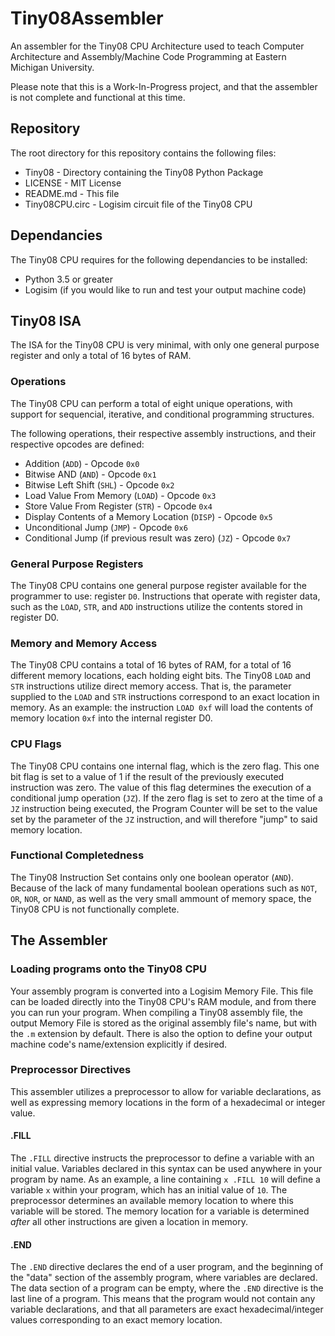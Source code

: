 # Tiny08Assembler
An assembler for the Tiny08 CPU Architecture used to teach Computer Architecture and Assembly/Machine Code Programming at Eastern Michigan University.

Please note that this is a Work-In-Progress project, and that the assembler is not complete and functional at this time.

## Repository
The root directory for this repository contains the following files:
* Tiny08 - Directory containing the Tiny08 Python Package
* LICENSE - MIT License
* README.md - This file
* Tiny08CPU.circ - Logisim circuit file of the Tiny08 CPU

## Dependancies
The Tiny08 CPU requires for the following dependancies to be installed:
* Python 3.5 or greater
* Logisim (if you would like to run and test your output machine code)

## Tiny08 ISA
The ISA for the Tiny08 CPU is very minimal, with only one general purpose register and only a total of 16 bytes of RAM.

### Operations
The Tiny08 CPU can perform a total of eight unique operations, with support for sequencial, iterative, and conditional programming structures.

The following operations, their respective assembly instructions, and their respective opcodes are defined:
* Addition (``ADD``) - Opcode ``0x0``
* Bitwise AND (``AND``) - Opcode ``0x1``
* Bitwise Left Shift (``SHL``) - Opcode ``0x2``
* Load Value From Memory (``LOAD``) - Opcode ``0x3``
* Store Value From Register (``STR``) - Opcode ``0x4``
* Display Contents of a Memory Location (``DISP``) - Opcode ``0x5``
* Unconditional Jump (``JMP``) - Opcode ``0x6``
* Conditional Jump (if previous result was zero) (``JZ``) - Opcode ``0x7``

### General Purpose Registers
The Tiny08 CPU contains one general purpose register available for the programmer to use: register ``D0``. Instructions that operate with register data, such as the ``LOAD``, ``STR``, and ``ADD`` instructions utilize the contents stored in register D0.

### Memory and Memory Access
The Tiny08 CPU contains a total of 16 bytes of RAM, for a total of 16 different memory locations, each holding eight bits. The Tiny08 ``LOAD`` and ``STR`` instructions utilize direct memory access. That is, the parameter supplied to the ``LOAD`` and ``STR`` instructions correspond to an exact location in memory. As an example: the instruction ``LOAD 0xf`` will load the contents of memory location ``0xf`` into the internal register D0.

### CPU Flags
The Tiny08 CPU contains one internal flag, which is the zero flag. This one bit flag is set to a value of 1 if the result of the previously executed instruction was zero. The value of this flag determines the execution of a conditional jump operation (``JZ``). If the zero flag is set to zero at the time of a ``JZ`` instruction being executed, the Program Counter will be set to the value set by the parameter of the ``JZ`` instruction, and will therefore "jump" to said memory location.

### Functional Completedness
The Tiny08 Instruction Set contains only one boolean operator (``AND``). Because of the lack of many fundamental boolean operations such as ``NOT``, ``OR``, ``NOR``, or ``NAND``, as well as the very small ammount of memory space, the Tiny08 CPU is not functionally complete.

## The Assembler
### Loading programs onto the Tiny08 CPU
Your assembly program is converted into a Logisim Memory File. This file can be loaded directly into the Tiny08 CPU's RAM module, and from there you can run your program. When compiling a Tiny08 assembly file, the output Memory File is stored as the original assembly file's name, but with the ``.m`` extension by default. There is also the option to define your output machine code's name/extension explicitly if desired.

### Preprocessor Directives
This assembler utilizes a preprocessor to allow for variable declarations, as well as expressing memory locations in the form of a hexadecimal or integer value.

#### .FILL
The ``.FILL`` directive instructs the preprocessor to define a variable with an initial value. Variables declared in this syntax can be used anywhere in your program by name. As an example, a line containing ``x .FILL 10`` will define a variable ``x`` within your program, which has an initial value of ``10``. The preprocessor determines an available memory location to where this variable will be stored. The memory location for a variable is determined *after* all other instructions are given a location in memory.

#### .END
The ``.END`` directive declares the end of a user program, and the beginning of the "data" section of the assembly program, where variables are declared. The data section of a program can be empty, where the ``.END`` directive is the last line of a program. This means that the program would not contain any variable declarations, and that all parameters are exact hexadecimal/integer values corresponding to an exact memory location.
